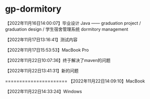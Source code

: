 # gp-dormitory
【2022年11月16日14:00:07】毕业设计 Java —— graduation project / graduation design /  学生宿舍管理系统 dormitory management

【2022年11月17日13:16:41】测试内容

【2022年11月17日15:53:53】MacBook Pro

【2022年11月22日10:07:36】终于解决了maven的问题

【2022年11月22日13:41:31】新的问题

======================
【2022年11月22日14:09:10】MacBook

【2022年11月22日14:33:24】Windows